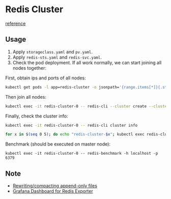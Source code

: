 # Redis Cluster
[reference](https://rancher.com/blog/2019/deploying-redis-cluster)
## Usage
1. Apply `storageclass.yaml` and `pv.yaml`.
2. Apply `redis-sts.yaml` and `redis-svc.yaml`.
3. Check the pod deployment. If all work normally, we can start joining all nodes together:

First, obtain ips and ports of all nodes:
```bash
kubectl get pods -l app=redis-cluster -o jsonpath='{range.items[*]}{.status.podIP}:6379 '
```
Then join all nodes:
```bash
kubectl exec -it redis-cluster-0 -- redis-cli --cluster create --cluster-replicas 1 10.42.0.159:6379 10.42.1.88:6379 10.42.0.160:6379 10.42.1.89:6379 10.42.0.161:6379 10.42.1.90:6379
```

Finally, check the cluster info:
```bash
kubectl exec -it redis-cluster-0 -- redis-cli cluster info
```
```bash
for x in $(seq 0 5); do echo "redis-cluster-$x"; kubectl exec redis-cluster-$x -- redis-cli role; echo; done
```
Benchmark (should be executed on master node):
```
kubectl exec -it redis-cluster-0 -- redis-benchmark -h localhost -p 6379
```
## Note
- [Rewriting/compacting append-only files](https://redislabs.com/ebook/part-2-core-concepts/chapter-4-keeping-data-safe-and-ensuring-performance/4-1-persistence-options/4-1-3-rewritingcompacting-append-only-files/)
- [Grafana Dashboard for Redis Exporter](https://grafana.com/grafana/dashboards/763/revisions)